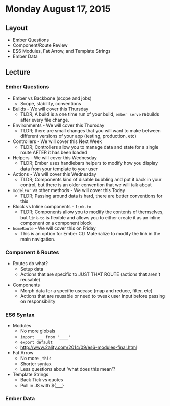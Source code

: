 # Monday August 17, 2015

## Layout

* Ember Questions
* Component/Route Review
* ES6 Modules, Fat Arrow, and Template Strings
* Ember Data

## Lecture

### Ember Questions

* Ember vs Backbone (scope and jobs)
    - Scope, stability, conventions
* Builds - We will cover this Thursday
    - TLDR; A build is a one time run of your build, `ember serve` rebuilds after every file change.
* Environments - We will cover this Thursday
    - TLDR; there are small changes that you will want to make between different versions of your app (testing, production, etc)
* Controllers - We will cover this Next Week
    - TLDR; Controllers allow you to manage data and state for a single route AFTER it has been loaded
* Helpers - We will cover this Wednesday
    - TLDR; Ember uses handlebars helpers to modify how you display data from your template to your user
* Actions - We will cover this Wednesday
    - TLDR; Components kind of disable bubbling and put it back in your control, but there is an older convention that we will talk about
* `modelFor` vs other methods - We will cover this Today
    - TLDR; Passing around data is hard, there are better conventions for this
* Block vs Inline components - `link-to`
    - TLDR; Components allow you to modify the contents of themselves, but `link-to` is flexible and allows you to either create it as an inline component or a component block
* `homeRoute` - We will cover this on Friday
    - This is an option for Ember CLI Materialize to modify the link in the main navigation.

### Component & Routes

* Routes do what?
    - Setup data
    - Actions that are specific to JUST THAT ROUTE (actions that aren't reusable)
* Components
    - Morph data for a specific usecase (map and reduce, filter, etc)
    - Actions that are reusable or need to tweak user input before passing on responsibility

### ES6 Syntax

* Modules
    - No more globals
    - `import ___ from '____'`
    - `export default`
    - http://www.2ality.com/2014/09/es6-modules-final.html
* Fat Arrow
    - No more `_this`
    - Shorter syntax
    - Less questions about 'what does this mean'?
* Template Strings
    - Back Tick vs quotes
    - Pull in JS with ${___}

### Ember Data

